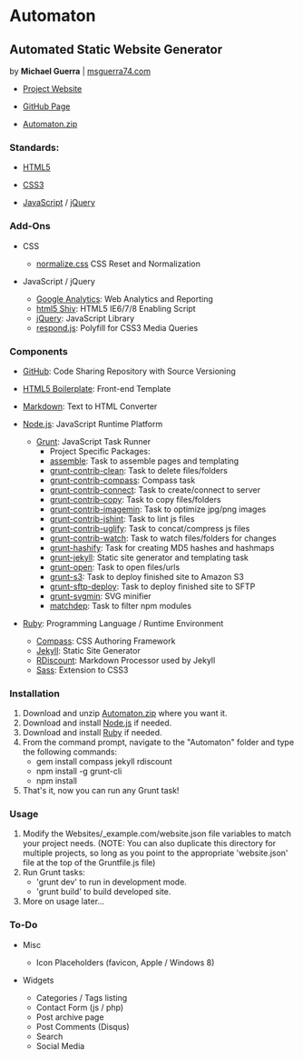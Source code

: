 Automaton
=========

Automated Static Website Generator
----------------------------------

by **Michael Guerra** | [msguerra74.com][]

- [Project Website][]
- [GitHub Page][]
- [Automaton.zip][]

  [msguerra74.com]: http://msguerra74.com
  [Project Website]: http://msguerra74.github.io/Automaton/
  [GitHub Page]: http://github.com/msguerra74/Automaton/
  [Automaton.zip]: http://github.com/msguerra74/Automaton/archive/master.zip

### Standards:

- [HTML5][]
- [CSS3][]
- [JavaScript][] / [jQuery][]

  [HTML5]: http://www.w3.org/html/wg/drafts/html/master/
  [CSS3]: http://www.w3.org/Style/CSS/current-work.en.html
  [JavaScript]: http://developer.mozilla.org/en-US/docs/Web/JavaScript/
  [jQuery]: http://jquery.com

### Add-Ons

- CSS
    - [normalize.css][] CSS Reset and Normalization
- JavaScript / jQuery
    - [Google Analytics][]: Web Analytics and Reporting
    - [html5 Shiv][]: HTML5 IE6/7/8 Enabling Script
    - [jQuery][]: JavaScript Library
    - [respond.js][]: Polyfill for CSS3 Media Queries

  [normalize.css]: http://github.com/necolas/normalize.css/
  [Google Analytics]: http://google.com/analytics/
  [html5 Shiv]: http://github.com/aFarkas/html5shiv/
  [jQuery]: http://jquery.com
  [respond.js]: http://github.com/scottjehl/Respond/

### Components

- [GitHub][]: Code Sharing Repository with Source Versioning
- [HTML5 Boilerplate][]: Front-end Template
- [Markdown][]: Text to HTML Converter
- [Node.js][]: JavaScript Runtime Platform
    - [Grunt][]: JavaScript Task Runner
        - Project Specific Packages:
        - [assemble][]: Task to assemble pages and templating
        - [grunt-contrib-clean][]: Task to delete files/folders
        - [grunt-contrib-compass][]: Compass task
        - [grunt-contrib-connect][]: Task to create/connect to server
        - [grunt-contrib-copy][]: Task to copy files/folders
        - [grunt-contrib-imagemin][]: Task to optimize jpg/png images
        - [grunt-contrib-jshint][]: Task to lint js files
        - [grunt-contrib-uglify][]: Task to concat/compress js files
        - [grunt-contrib-watch][]: Task to watch files/folders for changes
        - [grunt-hashify][]: Task for creating MD5 hashes and hashmaps
        - [grunt-jekyll][]: Static site generator and templating task
        - [grunt-open][]: Task to open files/urls
        - [grunt-s3][]: Task to deploy finished site to Amazon S3
        - [grunt-sftp-deploy][]: Task to deploy finished site to SFTP
        - [grunt-svgmin][]: SVG minifier
        - [matchdep][]: Task to filter npm modules
- [Ruby][]: Programming Language / Runtime Environment
    - [Compass][]: CSS Authoring Framework
    - [Jekyll][]: Static Site Generator
    - [RDiscount][]: Markdown Processor used by Jekyll
    - [Sass][]: Extension to CSS3

  [GitHub]: http://github.com/msguerra74/
  [HTML5 Boilerplate]: http://github.com/h5bp/html5-boilerplate/
  [Markdown]: http://daringfireball.net/projects/markdown/
  [Node.js]: http://nodejs.org
  [Grunt]: http://gruntjs.com
  [assemble]: http://npmjs.org/package/assemble/
  [grunt-contrib-clean]: http://npmjs.org/package/grunt-contrib-clean/
  [grunt-contrib-compass]: http://npmjs.org/package/grunt-contrib-compass/
  [grunt-contrib-connect]: http://npmjs.org/package/grunt-contrib-connect/
  [grunt-contrib-copy]: http://npmjs.org/package/grunt-contrib-copy/
  [grunt-contrib-imagemin]: http://npmjs.org/package/grunt-contrib-imagemin/
  [grunt-contrib-jshint]: http://npmjs.org/package/grunt-contrib-jshint/
  [grunt-contrib-uglify]: http://npmjs.org/package/grunt-contrib-uglify/
  [grunt-contrib-watch]: http://npmjs.org/package/grunt-contrib-watch/
  [grunt-hashify]: http://npmjs.org/package/grunt-hashify/
  [grunt-jekyll]: http://npmjs.org/package/grunt-jekyll/
  [grunt-open]: http://npmjs.org/package/grunt-open/
  [grunt-s3]: http://npmjs.org/package/grunt-s3/
  [grunt-sftp-deploy]: http://npmjs.org/package/grunt-sftp-deploy/
  [grunt-svgmin]: http://github.com/sindresorhus/grunt-svgmin/
  [matchdep]: http://npmjs.org/package/matchdep/
  [Ruby]: http://ruby-lang.org/en/
  [Compass]: http://compass-style.org
  [Jekyll]: http://jekyllrb.com
  [RDiscount]: http://github.com/davidfstr/rdiscount/
  [Sass]: http://sass-lang.com

### Installation

1. Download and unzip [Automaton.zip][] where you want it.
2. Download and install [Node.js][] if needed.
3. Download and install [Ruby][] if needed.
4. From the command prompt, navigate to the "Automaton" folder and type the following commands:
    - gem install compass jekyll rdiscount
    - npm install -g grunt-cli
    - npm install
5. That's it, now you can run any Grunt task!

  [Automaton.zip]: http://github.com/msguerra74/Automaton/archive/master.zip
  [Node.js]: http://nodejs.org
  [Ruby]: http://ruby-lang.org/en/

### Usage

1. Modify the Websites/_example.com/website.json file variables to match your project needs. (NOTE: You can also duplicate this directory for multiple projects, so long as you point to the appropriate 'website.json' file at the top of the Gruntfile.js file)
2. Run Grunt tasks:
    - 'grunt dev' to run in development mode.
    - 'grunt build' to build developed site.
3. More on usage later...

### To-Do

- Misc
    - Icon Placeholders (favicon, Apple / Windows 8)

- Widgets
    - Categories / Tags listing
    - Contact Form (js / php)
    - Post archive page
    - Post Comments (Disqus)
    - Search
    - Social Media